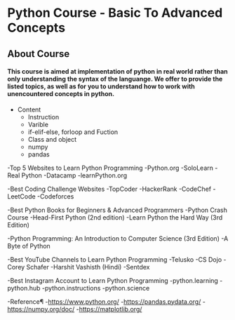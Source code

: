 # Python Course - Basic To Advanced Concepts


## About Course

#### This course is aimed at implementation of python in real world rather than only understanding the syntax of the languange. We offer to provide the listed topics, as well as for you to understand how to work with unencountered concepts in python.

- Content
  - Instruction
  - Varible 
  - if-elif-else, forloop and Fuction
  - Class and object
  - numpy 
  - pandas


-Top 5 Websites to Learn Python Programming
  -Python.org
  -SoloLearn
  -Real Python
  -Datacamp
  -learnPython.org

-Best Coding Challenge Websites
  -TopCoder
  -HackerRank
  -CodeChef
  -LeetCode
  -Codeforces

-Best Python Books for Beginners & Advanced Programmers
  -Python Crash Course
  -Head-First Python (2nd edition)
  -Learn Python the Hard Way (3rd Edition)

-Python Programming: An Introduction to Computer Science (3rd Edition)
  -A Byte of Python

-Best YouTube Channels to Learn Python Programming
  -Telusko
  -CS Dojo
  -Corey Schafer
  -Harshit Vashisth (Hindi)
  -Sentdex

-Best Instagram Account to Learn Python Programming
  -python.learning
  -python.hub
  -python.instructions
  -python.science


-Reference¶
  -https://www.python.org/
  -https://pandas.pydata.org/
  -https://numpy.org/doc/
  -https://matplotlib.org/


